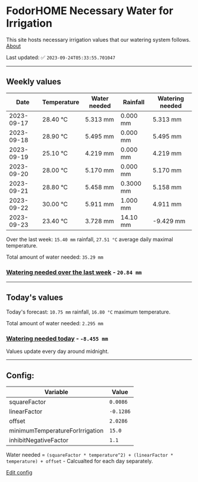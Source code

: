 # FodorHOME Necessary Water for Irrigation

This site hosts necessary irrigation values that our watering system follows. [About](https://github.com/redyau/irrigation)

Last updated: ✅ `2023-09-24T05:33:55.701047`

---

## Weekly values

| Date | Temperature | Water needed | Rainfall | Watering needed |
|-----|-----|-----|-----|-----|
| 2023-09-17 | 28.40 °C | 5.313 mm | 0.000 mm | 5.313 mm |
| 2023-09-18 | 28.90 °C | 5.495 mm | 0.000 mm | 5.495 mm |
| 2023-09-19 | 25.10 °C | 4.219 mm | 0.000 mm | 4.219 mm |
| 2023-09-20 | 28.00 °C | 5.170 mm | 0.000 mm | 5.170 mm |
| 2023-09-21 | 28.80 °C | 5.458 mm | 0.3000 mm | 5.158 mm |
| 2023-09-22 | 30.00 °C | 5.911 mm | 1.000 mm | 4.911 mm |
| 2023-09-23 | 23.40 °C | 3.728 mm | 14.10 mm | -9.429 mm |


Over the last week: `15.40 mm` rainfall, `27.51 °C` average daily maximal temperature.

Total amount of water needed: `35.29 mm`

### [Watering needed over the last week](lastweek.txt) - `20.84 mm`

---

## Today's values

Today's forecast: `10.75 mm` rainfall, `16.80 °C` maximum temperature.

Total amount of water needed: `2.295 mm`

### [Watering needed today](today.txt) - `-8.455 mm`

Values update every day around midnight.

---

## Config:

| Variable | Value |
|-----|-----|
| squareFactor | `0.0086` |
| linearFactor | `-0.1286` |
| offset | `2.0286` |
| minimumTemperatureForIrrigation | `15.0` |
| inhibitNegativeFactor | `1.1` |

Water needed = `(squareFactor * temperature^2) + (linearFactor * temperature) + offset` - Calcualted for each day separately.

[Edit config](https://github.com/RedyAu/irrigation/edit/main/config.json)
